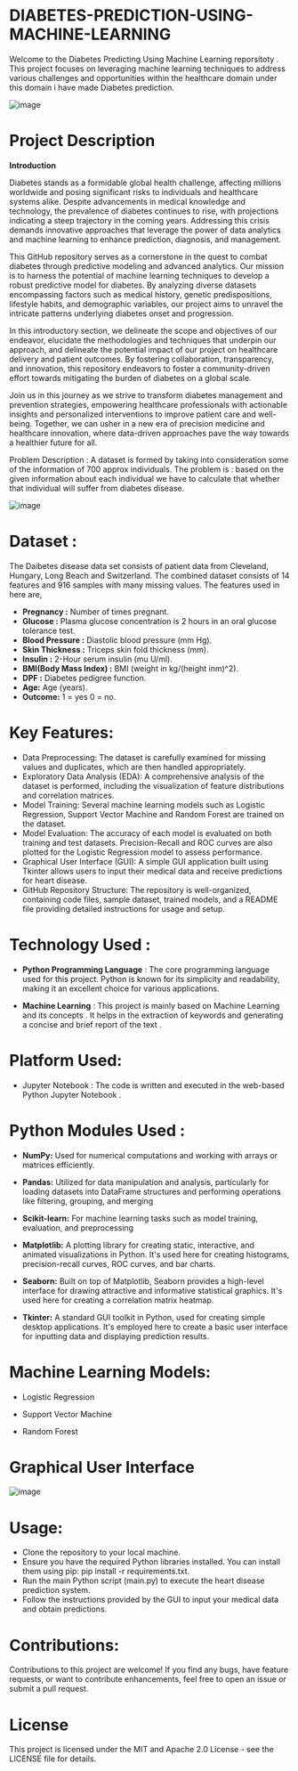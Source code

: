 # DIABETES-PREDICTION-USING-MACHINE-LEARNING

Welcome to the Diabetes Predicting Using Machine Learning reporsitoty . This project focuses on leveraging machine learning techniques to address various challenges and opportunities within the healthcare domain under this domain i have made Diabetes prediction.

![image](https://github.com/Lonewolf050/DIABETES-PREDICTION-USING-MACHINE-LEARNING/assets/106444631/59052055-3c5b-4948-93d0-f3f50119808f)


# Project Description
**Introduction**

Diabetes stands as a formidable global health challenge, affecting millions worldwide and posing significant risks to individuals and healthcare systems alike. Despite advancements in medical knowledge and technology, the prevalence of diabetes continues to rise, with projections indicating a steep trajectory in the coming years. Addressing this crisis demands innovative approaches that leverage the power of data analytics and machine learning to enhance prediction, diagnosis, and management.

This GitHub repository serves as a cornerstone in the quest to combat diabetes through predictive modeling and advanced analytics. Our mission is to harness the potential of machine learning techniques to develop a robust predictive model for diabetes. By analyzing diverse datasets encompassing factors such as medical history, genetic predispositions, lifestyle habits, and demographic variables, our project aims to unravel the intricate patterns underlying diabetes onset and progression.

In this introductory section, we delineate the scope and objectives of our endeavor, elucidate the methodologies and techniques that underpin our approach, and delineate the potential impact of our project on healthcare delivery and patient outcomes. By fostering collaboration, transparency, and innovation, this repository endeavors to foster a community-driven effort towards mitigating the burden of diabetes on a global scale.

Join us in this journey as we strive to transform diabetes management and prevention strategies, empowering healthcare professionals with actionable insights and personalized interventions to improve patient care and well-being. Together, we can usher in a new era of precision medicine and healthcare innovation, where data-driven approaches pave the way towards a healthier future for all.

Problem Description :
A dataset is formed by taking into consideration some of the information of 700 approx individuals. The problem is : based on the given information about each individual we have to calculate that whether that individual will suffer from diabetes disease.

   ![image](https://github.com/Lonewolf050/DIABETES-PREDICTION-USING-MACHINE-LEARNING/assets/106444631/105dd48c-07fb-4b18-b227-9b887e5d9cdb)


# Dataset :
The Daibetes disease data set consists of patient data from Cleveland, Hungary, Long Beach and Switzerland. The combined dataset consists of 14 features and 916 samples with many missing values. The features used in here are,

* **Pregnancy  :** Number of times pregnant.
* **Glucose  :** Plasma glucose concentration is 2 hours in an oral glucose tolerance test.
* **Blood Pressure :** Diastolic blood pressure (mm Hg).
* **Skin Thickness  :** Triceps skin fold thickness (mm).
* **Insulin  :** 2-Hour serum insulin (mu U/ml).
* **BMI(Body Mass Index) :** BMI (weight in kg/(height inm)^2).
* **DPF  :** Diabetes pedigree function.
* **Age:** Age (years).
* **Outcome:** 1 = yes 0 = no.
  
  

# Key Features:
* Data Preprocessing: The dataset is carefully examined for missing values and duplicates, which are then handled appropriately.
* Exploratory Data Analysis (EDA): A comprehensive analysis of the dataset is performed, including the visualization of feature distributions and correlation matrices.
* Model Training: Several machine learning models such as Logistic Regression, Support Vector Machine and Random Forest are trained on the dataset.
* Model Evaluation: The accuracy of each model is evaluated on both training and test datasets. Precision-Recall and ROC curves are also plotted for the Logistic Regression model to assess performance.
* Graphical User Interface (GUI): A simple GUI application built using Tkinter allows users to input their medical data and receive predictions for heart disease.
* GitHub Repository Structure: The repository is well-organized, containing code files, sample dataset, trained models, and a README file providing detailed instructions for usage and setup.
# Technology Used :

* **Python Programming Language** : The core programming language used for this project. Python is known for its simplicity      and readability, making it an excellent choice for various applications.
  
* **Machine Learning** : This project is mainly based on Machine Learning and its concepts . It helps in the extraction of       keywords and generating a concise and brief report of the text .
  
# Platform Used:
* Jupyter Notebook : The code is written and executed in the web-based Python Jupyter Notebook .

# Python Modules Used :

* **NumPy:** Used for numerical computations and working with arrays or matrices efficiently.
  
* **Pandas:** Utilized for data manipulation and analysis, particularly for loading datasets into DataFrame structures and performing operations like filtering, grouping, and merging
  
* **Scikit-learn:** For machine learning tasks such as model training, evaluation, and preprocessing
  
* **Matplotlib:** A plotting library for creating static, interactive, and animated visualizations in Python. It's used here for creating histograms, precision-recall curves, ROC curves, and bar charts.
  
* **Seaborn:** Built on top of Matplotlib, Seaborn provides a high-level interface for drawing attractive and informative statistical graphics. It's used here for creating a correlation matrix heatmap.
  
* **Tkinter:** A standard GUI toolkit in Python, used for creating simple desktop applications. It's employed here to create a basic user interface for inputting data and displaying prediction results.
  
# Machine Learning Models:

* Logistic Regression
  
* Support Vector Machine
  
* Random Forest
  

# Graphical User Interface

![image](https://github.com/Lonewolf050/DIABETES-PREDICTION-USING-MACHINE-LEARNING/assets/106444631/b3e3644e-64b7-4c86-bc0f-9bf9762fd089)



# Usage:
* Clone the repository to your local machine.
* Ensure you have the required Python libraries installed. You can install them using pip: pip install -r requirements.txt.
* Run the main Python script (main.py) to execute the heart disease prediction system.
* Follow the instructions provided by the GUI to input your medical data and obtain predictions.
  

# Contributions:
Contributions to this project are welcome! If you find any bugs, have feature requests, or want to contribute enhancements, feel free to open an issue or submit a pull request.
# License
This project is licensed under the MIT and Apache 2.0 License - see the LICENSE file for details.
